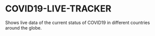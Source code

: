 # COVID19-LIVE-TRACKER
Shows live data of the current status of COVID19 in different countries around the globe.
